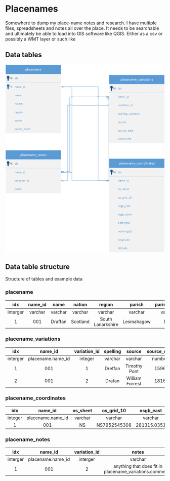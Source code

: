 # Placenames
Somewhere to dump my place-name notes and research. I have multiple files, spreadsheets and notes all over the place. It needs to be searchable and ultimately be able to load into GIS software like QGIS. Either as a csv or possibly a WMT layer or such like

## Data tables

![alt text](https://github.com/tookiebunten/Placename/blob/1201688055cc98fbb1e65d0f0d0bc6f4badb9a99/Drawing1.png)

## Data table structure
Structure of tables and example data

### placename

| idx | name_id | name | nation | region | parish | parish_short |
| :---: | :---: | :---: | :---: | :---: | :---: | :---: |
| interger | varchar | varchar | varchar | varchar |  varchar | varchar |
| 1 | 001 | Draffan | Scotland | South Lanarkshire | Lesmahagow | LEW |

### placename_variations 

| idx | name_id | variation_id | spelling | source | source_date | comments |
| :---: | :---: | :---: | :---: | :---: | :---: | :---: |
| interger | placename.name_id | integer | varchar | varchar | number | varchar |
| 1 | 001 | 1 | Dreffan | Timothy Pont | 1596 | Online map at https://maps.nls.uk/ |
| 2 | 001 | 2 |Drafan | William Forrest | 1816 | Online map at https://maps.nls.uk/ |

### placename_coordinates

| idx | name_id | os_sheet | os_grid_10 | osgb_east | osgb_north | easting(x) | northing(y) | longitude | latitude |
| :---: | :---: | :---: | :---: | :---: | :---: | :---: | :---: | :---: | :---: |
| integer | placename.name_id | varchar | varchar | varchar | varchar | varchar | varchar | varchar | varchar |
| 1 | 001 | NS | NS7952545308 | 281315.0351 |	637168.5919 | 281315 | 637168 | -3.885855675 | 55.61358949 |

### placename_notes

|idx | name_id | variation_id | notes |
| :---: | :---: | :---: | :---: 
| interger | placename.name_id | interger | varchar |
| 1 | 001 | 2 | anything that does fit in placename_variations.comments |

